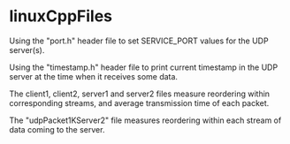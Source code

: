 # linuxCppFiles

Using the "port.h" header file to set SERVICE_PORT values for the UDP server(s).

Using the "timestamp.h" header file to print current timestamp in the UDP server at the time when it receives some data.

The client1, client2, server1 and server2 files measure reordering within corresponding streams, and average transmission time of each packet.

The "udpPacket1KServer2" file measures reordering within each stream of data coming to the server. 


